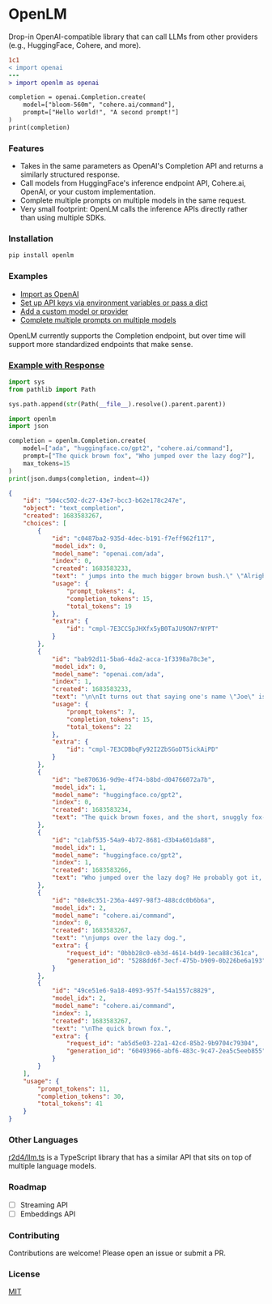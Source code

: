 # OpenLM

Drop-in OpenAI-compatible library that can call LLMs from other providers (e.g., HuggingFace, Cohere, and more). 

```diff
1c1
< import openai
---
> import openlm as openai

completion = openai.Completion.create(
    model=["bloom-560m", "cohere.ai/command"], 
    prompt=["Hello world!", "A second prompt!"]
)
print(completion)
```
### Features
* Takes in the same parameters as OpenAI's Completion API and returns a similarly structured response. 
* Call models from HuggingFace's inference endpoint API, Cohere.ai, OpenAI, or your custom implementation. 
* Complete multiple prompts on multiple models in the same request. 
* Very small footprint: OpenLM calls the inference APIs directly rather than using multiple SDKs.


### Installation
```bash
pip install openlm
```

### Examples

- [Import as OpenAI](examples/as_openai.py)
- [Set up API keys via environment variables or pass a dict](examples/api_keys.py)
- [Add a custom model or provider](examples/custom_provider.py)
- [Complete multiple prompts on multiple models](examples/multiplex.py)

OpenLM currently supports the Completion endpoint, but over time will support more standardized endpoints that make sense. 

### [Example with Response](examples/multiplex.py)

```python
import sys
from pathlib import Path

sys.path.append(str(Path(__file__).resolve().parent.parent))

import openlm 
import json

completion = openlm.Completion.create(
    model=["ada", "huggingface.co/gpt2", "cohere.ai/command"],
    prompt=["The quick brown fox", "Who jumped over the lazy dog?"],
    max_tokens=15
)
print(json.dumps(completion, indent=4))
```

```json
{
    "id": "504cc502-dc27-43e7-bcc3-b62e178c247e",
    "object": "text_completion",
    "created": 1683583267,
    "choices": [
        {
            "id": "c0487ba2-935d-4dec-b191-f7eff962f117",
            "model_idx": 0,
            "model_name": "openai.com/ada",
            "index": 0,
            "created": 1683583233,
            "text": " jumps into the much bigger brown bush.\" \"Alright, people like you can",
            "usage": {
                "prompt_tokens": 4,
                "completion_tokens": 15,
                "total_tokens": 19
            },
            "extra": {
                "id": "cmpl-7E3CCSpJHXfx5yB0TaJU9ON7rNYPT"
            }
        },
        {
            "id": "bab92d11-5ba6-4da2-acca-1f3398a78c3e",
            "model_idx": 0,
            "model_name": "openai.com/ada",
            "index": 1,
            "created": 1683583233,
            "text": "\n\nIt turns out that saying one's name \"Joe\" is the",
            "usage": {
                "prompt_tokens": 7,
                "completion_tokens": 15,
                "total_tokens": 22
            },
            "extra": {
                "id": "cmpl-7E3CDBbqFy92I2ZbSGoDT5ickAiPD"
            }
        },
        {
            "id": "be870636-9d9e-4f74-b8bd-d04766072a7b",
            "model_idx": 1,
            "model_name": "huggingface.co/gpt2",
            "index": 0,
            "created": 1683583234,
            "text": "The quick brown foxes, and the short, snuggly fox-scented, soft foxes we have in our household\u2026 all come in two distinct flavours: yellow and orange; and red and white. This mixture is often confused with"
        },
        {
            "id": "c1abf535-54a9-4b72-8681-d3b4a601da88",
            "model_idx": 1,
            "model_name": "huggingface.co/gpt2",
            "index": 1,
            "created": 1683583266,
            "text": "Who jumped over the lazy dog? He probably got it, but there's only so much you do when you lose one.\n\nBut I will say for a moment that there's no way this guy might have picked a fight with Donald Trump."
        },
        {
            "id": "08e8c351-236a-4497-98f3-488cdc0b6b6a",
            "model_idx": 2,
            "model_name": "cohere.ai/command",
            "index": 0,
            "created": 1683583267,
            "text": "\njumps over the lazy dog.",
            "extra": {
                "request_id": "0bbb28c0-eb3d-4614-b4d9-1eca88c361ca",
                "generation_id": "5288dd6f-3ecf-475b-b909-0b226be6a193"
            }
        },
        {
            "id": "49ce51e6-9a18-4093-957f-54a1557c8829",
            "model_idx": 2,
            "model_name": "cohere.ai/command",
            "index": 1,
            "created": 1683583267,
            "text": "\nThe quick brown fox.",
            "extra": {
                "request_id": "ab5d5e03-22a1-42cd-85b2-9b9704c79304",
                "generation_id": "60493966-abf6-483c-9c47-2ea5c5eeb855"
            }
        }
    ],
    "usage": {
        "prompt_tokens": 11,
        "completion_tokens": 30,
        "total_tokens": 41
    }
}
```

### Other Languages
[r2d4/llm.ts](https://github.com/r2d4/llm.ts) is a TypeScript library that has a similar API that sits on top of multiple language models.

### Roadmap
- [ ] Streaming API
- [ ] Embeddings API

### Contributing
Contributions are welcome! Please open an issue or submit a PR.

### License
[MIT](LICENSE)

